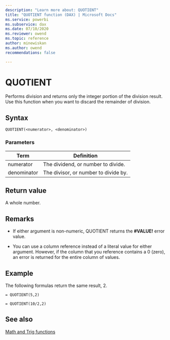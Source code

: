 ```yaml
---
description: "Learn more about: QUOTIENT"
title: "QUOTIENT function (DAX) | Microsoft Docs"
ms.service: powerbi 
ms.subservice: dax 
ms.date: 07/10/2020
ms.reviewer: owend
ms.topic: reference
author: minewiskan
ms.author: owend 
recommendations: false

---
```

# QUOTIENT

Performs division and returns only the integer portion of the division result. Use this function when you want to discard the remainder of division.  
  
## Syntax  
  
```dax
QUOTIENT(<numerator>, <denominator>)  
```
  
### Parameters  
  
|Term|Definition|  
|--------|--------------|  
|numerator|The dividend, or number to divide.|  
|denominator|The divisor, or number to divide by.|  
  
## Return value

A whole number.  
  
## Remarks

- If either argument is non-numeric, QUOTIENT returns the **#VALUE!** error value.  
  
- You can use a column reference instead of a literal value for either argument. However, if the column that you reference contains a 0 (zero), an error is returned for the entire column of values.  
  
## Example

The following formulas return the same result, 2.  
  
```dax
= QUOTIENT(5,2)
```

```dax
= QUOTIENT(10/2,2)  
```
  
## See also

[Math and Trig functions](math-and-trig-functions-dax.md)  
